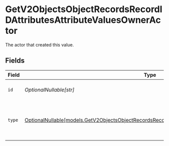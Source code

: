 # GetV2ObjectsObjectRecordsRecordIDAttributesAttributeValuesOwnerActor

The actor that created this value.


## Fields

| Field                                                                                                                                                                                      | Type                                                                                                                                                                                       | Required                                                                                                                                                                                   | Description                                                                                                                                                                                |
| ------------------------------------------------------------------------------------------------------------------------------------------------------------------------------------------ | ------------------------------------------------------------------------------------------------------------------------------------------------------------------------------------------ | ------------------------------------------------------------------------------------------------------------------------------------------------------------------------------------------ | ------------------------------------------------------------------------------------------------------------------------------------------------------------------------------------------ |
| `id`                                                                                                                                                                                       | *OptionalNullable[str]*                                                                                                                                                                    | :heavy_minus_sign:                                                                                                                                                                         | An ID to identify the actor.                                                                                                                                                               |
| `type`                                                                                                                                                                                     | [OptionalNullable[models.GetV2ObjectsObjectRecordsRecordIDAttributesAttributeValuesOwnerActorType]](../models/getv2objectsobjectrecordsrecordidattributesattributevaluesowneractortype.md) | :heavy_minus_sign:                                                                                                                                                                         | The type of actor. [Read more information on actor types here](/docs/actors).                                                                                                              |